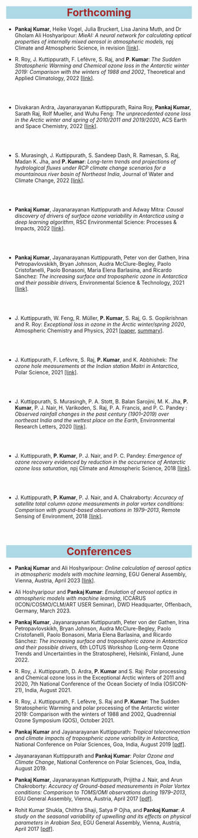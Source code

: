 <!--
.. title: publications
.. slug: paper
.. date: 2020-05-04 20:18:18 UTC
.. tags:
.. category:
.. link:
.. description:
.. type: text
.. hidetitle: True
-->

<style type="text/css">
  p a{
  text-decoration: underline;
}
</style>


<!--For Altmetric badges-->
<script type='text/javascript' src='https://d1bxh8uas1mnw7.cloudfront.net/assets/embed.js'></script>
	
<!--For Dimensions badges-->
<script async src="https://badge.dimensions.ai/badge.js" charset="utf-8"></script>

<!--

<h1 style="background-color: #ADD8E6; color:#A52A2A" align='center'>In Preparation / to be submitted</h1>

<div class="card-deck">
  <div class="card">
    <div class="card-body">
      <p class="card-text" align='left'>

<ul>

<li>
<p><strong>P. Kumar</strong>: <em>HyTraj: A python toolkit for trajectory analysis and receptor modeling,</em> in preparation.</p>
</li>

<li>
<p><strong>P. Kumar </strong> et al.: <em>Mining trajectories using deep representational learning,</em> in preparation.</p>
</li>
</ul>

 </p> 
    </div>
  </div>
</div>

<br/>
-->

<h1 style="background-color: #ADD8E6; color:#A52A2A" align='center'>Forthcoming</h1>

<div class="card-deck">
  <div class="card">
    <div class="card-body">
      <p class="card-text" align='left'>

<ul>

<li>
<p><strong>Pankaj Kumar</strong>, Heike Vogel, Julia Bruckert, Lisa Janina Muth, and Dr Gholam Ali Hoshyaripour: <em>MieAI: A neural network for calculating optical properties of internally mixed aerosol in atmospheric models, </em> npj Climate and Atmospheric Science, in revision [<a href="https://arxiv.org/abs/2312.06497">link</a>]. </p>
<!--
<div class="container">
<div class="row">

<div class='col-lg-4 col-md-11.1 col-sm-11.1 col-11.1 ml-auto'>
  <div data-badge-type='medium-donut' class='altmetric-embed' data-doi='10.48550/arXiv:2312.06497v1 ' data-badge-popover="right"></div>
  <p></p>
</div>


<div class='col-lg-4 col-md-11.1 col-sm-11.1 col-11.1 ml-auto'>
<div class="__dimensions_badge_embed__" data-doi="10.48550/arXiv:2312.06497v1 " data-legend="hover-right"></div>
</div>
</div>
</div>

<BR> <BR>
-->
</li>

<li>
<p>Rohit Shukla, Leon Boegman, <strong>Pankaj Kumar</strong>, and Mayank Mishra: <em>Identifying climate factors driving harmful algal blooms in a large shallow lake using Causal Machine Learning, </em> Environmental Science and Technology Letters, submitted.</p>
</li>

</ul>

       </p>
    
      </div>
   </div>
</div>

<br/>

<h1 style="background-color: #ADD8E6; color:#A52A2A" align='center'>Published / Accepted</h1>

<div class="card-deck">
  <div class="card">
    <div class="card-body">
      <p class="card-text" align='left'>

<ul>

<li>
<p>Raina Roy, <strong>Pankaj Kumar</strong>, Jayanarayanan Kuttippurath, and Franck Lefevre: <em>Chemical ozone loss and chlorine activation in the Antarctic winters 2013–2020, </em> Atmospheric Chemistry and Physics, 2024 [<a href="https://egusphere.copernicus.org/preprints/2023/egusphere-2023-1189/">link</a>].</p>

<div class="container">
<div class="row">

<div class='col-lg-4 col-md-11.1 col-sm-11.1 col-11.1 ml-auto'>
  <div data-badge-type='medium-donut' class='altmetric-embed' data-doi='10.5194/egusphere-2023-1189' data-badge-popover="right"></div>
  <p></p>
</div>


<div class='col-lg-4 col-md-11.1 col-sm-11.1 col-11.1 ml-auto'>
<div class="__dimensions_badge_embed__" data-doi="10.5194/egusphere-2023-1189" data-legend="hover-right"></div>
</div>
</div>
</div>

<BR> <BR>
</li>

<li>
<p>Jayanarayanan Kuttippurath, Vikas Kumar Patel, Raina Roy, and <strong>Pankaj Kumar</strong>: <em>Sources, variability, long-term trends and radiative forcing of the aerosols in the Arctic: Implications for Arctic amplification, </em> Environmental Science and Pollution Research, 2023 [<a href="https://doi.org/10.1007/s11356-023-31245-6">link</a>].</p>

<div class="container">
<div class="row">

<div class='col-lg-4 col-md-11.1 col-sm-11.1 col-11.1 ml-auto'>
  <div data-badge-type='medium-donut' class='altmetric-embed' data-doi='10.1007/s11356-023-31245-6' data-badge-popover="right"></div>
  <p></p>
</div>


<div class='col-lg-4 col-md-11.1 col-sm-11.1 col-11.1 ml-auto'>
<div class="__dimensions_badge_embed__" data-doi="10.1007/s11356-023-31245-6" data-legend="hover-right"></div>
</div>
</div>
</div>

<BR> <BR>

</li>

<li>    
<p>Rahul Kumar, Jayanarayanan Kuttippurath, G. S. Gopikrishnan, <strong> Pankaj Kumar</strong> & Hamza Varikoden: <em>Enhanced surface temperature over India in 1980-2020: Casual links of the drivers, trends and future projections, </em> npj Climate and Atmospheric Science, 2023 [<a href="https://doi.org/10.1038/s41612-023-00494-0">link</a>].</p>

<div class="container">
<div class="row">

<div class='col-lg-4 col-md-11.1 col-sm-11.1 col-11.1 ml-auto'>
  <div data-badge-type='medium-donut' class='altmetric-embed' data-doi='10.1038/s41612-023-00494-0' data-badge-popover="right"></div>
  <p></p>
</div>


<div class='col-lg-4 col-md-11.1 col-sm-11.1 col-11.1 ml-auto'>
<div class="__dimensions_badge_embed__" data-doi="10.1038/s41612-023-00494-0" data-legend="hover-right"></div>
</div>
</div>
</div>

<BR> <BR>
</li>

<li>
<p>R. Kashyap, J. Kuttippurath and <strong>P. Kumar</strong>: <em>Browning of vegetation in efficient carbon sink regions of India during the past two decades is driven by climate change and anthropogenic intrusions, </em> Journal of Environmental Management, 2023 [<a href="https://doi.org/10.1016/j.jenvman.2023.117655">link</a>].</p>

<div class="container">
<div class="row">

<div class='col-lg-4 col-md-11.1 col-sm-11.1 col-11.1 ml-auto'>
  <div data-badge-type='medium-donut' class='altmetric-embed' data-doi='10.1016/j.jenvman.2023.117655' data-badge-popover="right"></div>
  <p></p>
</div>


<div class='col-lg-4 col-md-11.1 col-sm-11.1 col-11.1 ml-auto'>
<div class="__dimensions_badge_embed__" data-doi="10.1016/j.jenvman.2023.117655" data-legend="hover-right"></div>
</div>
</div>
</div>

<BR> <BR>
</li>


<!--
<li>
<p><a href="https://agdhruv.github.io/">Dhruv Aggrawal</a>, <a href="https://www.microsoft.com/en-us/research/people/sriyengar/">Srinivasan Iyengar</a> and <strong>Pankaj Kumar</strong>: <em>PollutionMapper: Identifying Global Air Pollution Sources, </em> ACM Journal on Computing and Sustainable Societies, 2023.</p>
</li>
-->

<li>
<p>R. Roy, J. Kuttippurath, F. Lefèvre, S. Raj, and <strong>P. Kumar</strong>: <em>The Sudden Stratospheric Warming and Chemical ozone loss in the Antarctic winter 2019: Comparison with the winters of 1988 and 2002</em>, Theoretical and Applied Climatology, 2022 [<a href="https://doi.org/10.1007/s00704-022-04031-6">link</a>].</p>

<div class="container">
<div class="row">

<div class='col-lg-4 col-md-11.1 col-sm-11.1 col-11.1 ml-auto'>
  <div data-badge-type='medium-donut' class='altmetric-embed' data-doi='10.1007/s00704-022-04031-6' data-badge-popover="right"></div>
  <p></p>
</div>


<div class='col-lg-4 col-md-11.1 col-sm-11.1 col-11.1 ml-auto'>
<div class="__dimensions_badge_embed__" data-doi="10.1007/s00704-022-04031-6" data-legend="hover-right"></div>
</div>
</div>
</div>

<BR> <BR>
</li>

<li>
<p>Divakaran Ardra, Jayanarayanan Kuttippurath, Raina Roy, <strong>Pankaj Kumar</strong>, Sarath Raj, Rolf Mueller, and Wuhu Feng: <em>The unprecedented ozone loss in the Arctic winter and spring of 2010/2011 and 2019/2020</em>, ACS Earth and Space Chemistry, 2022 [<a href="https://doi.org/10.1021/acsearthspacechem.1c00333">link</a>].</p>

<div class="container">
<div class="row">

<div class='col-lg-4 col-md-11.1 col-sm-11.1 col-11.1 ml-auto'>
  <div data-badge-type='medium-donut' class='altmetric-embed' data-doi='10.1021/acsearthspacechem.1c00333' data-badge-popover="right"></div>
  <p></p>
</div>


<div class='col-lg-4 col-md-11.1 col-sm-11.1 col-11.1 ml-auto'>
<div class="__dimensions_badge_embed__" data-doi="10.1021/acsearthspacechem.1c00333" data-legend="hover-right"></div>
</div>
</div>
</div>

<BR> <BR>


</li>

<li>
<p>S. Murasingh, J. Kuttippurath, S. Sandeep Dash, R. Ramesan, S. Raj, Madan K. Jha, and <strong>P. Kumar</strong>: <em>Long-term trends and projections of hydrological fluxes under RCP climate change scenarios for a mountainous river basin of Northeast India</em>, Journal of Water and Climate Change, 2022 <a href="https://doi.org/10.2166/wcc.2022.424">[link]</a>.</p>

<div class="container">
<div class="row">

<div class='col-lg-4 col-md-11.1 col-sm-11.1 col-11.1 ml-auto'>
  <div data-badge-type='medium-donut' class='altmetric-embed' data-doi='10.2166/wcc.2022.424' data-badge-popover="right"></div>
  <p></p>
</div>


<div class='col-lg-4 col-md-11.1 col-sm-11.1 col-11.1 ml-auto'>
  <div class="__dimensions_badge_embed__" data-doi="10.2166/wcc.2022.424" data-legend="hover-right"></div>
</div>
</div>
</div>

<BR> <BR>
</li>



<li>

<p><strong>Pankaj Kumar</strong>, Jayanarayanan Kuttippurath and Adway Mitra: <em>Causal discovery of drivers of surface ozone variability in Antarctica using a deep learning algorithm</em>, RSC Environmental Science: Processes & Impacts, 2022 [<a href="https://doi.org/10.1039/D1EM00383F">link</a>].</p>

<div class="container">
<div class="row">

<div class='col-lg-4 col-md-11.1 col-sm-11.1 col-11.1 ml-auto'>
  <div data-badge-type='medium-donut' class='altmetric-embed' data-doi='10.1039/D1EM00383F' data-badge-popover="right"></div>
  <p></p>
</div>


<div class='col-lg-4 col-md-11.1 col-sm-11.1 col-11.1 ml-auto'>
<div class="__dimensions_badge_embed__" data-doi="10.1039/D1EM00383F" data-legend="hover-right"></div>
</div>
</div>
</div>

<BR> <BR>


</li>

<li>
<p><strong>Pankaj Kumar</strong>, Jayanarayanan Kuttippurath, Peter von der Gathen, Irina Petropavlovskikh, Bryan Johnson, Audra McClure-Begley, Paolo Cristofanelli, Paolo Bonasoni, Maria Elena Barlasina, and Ricardo Sánchez: <em>The increasing surface and tropospheric ozone in Antarctica and their possible drivers,</em> Environmental Science &amp; Technology, 2021 <a href="https://doi.org/10.1021/acs.est.0c08491">[link]</a>.</p>

<div class="container">
<div class="row">

<div class='col-lg-4 col-md-11.1 col-sm-11.1 col-11.1 ml-auto'>
<div data-badge-type='medium-donut' class='altmetric-embed' data-doi='10.1021/acs.est.0c08491' data-badge-popover="right"></div>
<p></p>
</div>


<div class='col-lg-4 col-md-11.1 col-sm-11.1 col-11.1 ml-auto'>

 <div class="__dimensions_badge_embed__" data-doi="10.1021/acs.est.0c08491" data-legend="hover-right"></div>

</div>

</div>
</div>

<BR> <BR>

</li>

<li>
<p>J. Kuttippurath, W. Feng, R. Müller, <strong>P. Kumar</strong>, S. Raj, G. S. Gopikrishnan and R. Roy: <em>Exceptional loss in ozone in the Arctic winter/spring 2020</em>, Atmospheric Chemistry and Physics, 2021 [<a href="https://acp.copernicus.org/articles/21/14019/2021/">paper</a>, <a href="/images/posters/ACP_01.png"> summary</a>].</p>

<div class="container">
<div class="row">

<div class='col-lg-4 col-md-11.1 col-sm-11.1 col-11.1 ml-auto'>
  <div data-badge-type='medium-donut' class='altmetric-embed' data-doi='10.5194/acp-21-14019-2021' data-badge-popover="right"></div>
  <p></p>
</div>


<div class='col-lg-4 col-md-11.1 col-sm-11.1 col-11.1 ml-auto'>

<div class="__dimensions_badge_embed__" data-doi="10.5194/acp-21-14019-2021" data-legend="hover-right"></div>

</div>
</div>
</div>

<BR> <BR>

</li>


<li><p>J. Kuttippurath, F. Lefèvre, S. Raj, <strong>P. Kumar</strong>, and K. Abbhishek: <em>The ozone hole measurements at the Indian station Maitri in Antarctica</em>, Polar Science, 2021 <a href="https://www.sciencedirect.com/science/article/abs/pii/S1873965221000785?via%3Dihub">[link]</a>.</p>


<div class="container">
<div class="row">

<div class='col-lg-4 col-md-11.1 col-sm-11.1 col-11.1 ml-auto'>
  <div data-badge-type='medium-donut' class='altmetric-embed' data-doi='10.1016/j.polar.2021.100701' data-badge-popover="right"></div>
  <p></p>
</div>


<div class='col-lg-4 col-md-11.1 col-sm-11.1 col-11.1 ml-auto'>
 <div class="__dimensions_badge_embed__" data-doi="10.1016/j.polar.2021.100701" data-legend="hover-right"></div>
</div>
</div>
</div>

<BR> <BR>

</li>

<li>
<p>J. Kuttippurath, S. Murasingh, P. A. Stott, B. Balan Sarojini, M. K. Jha, <strong>P. Kumar</strong>, P. J. Nair, H. Varikoden, S. Raj, P. A. Francis, and P. C. Pandey : <em>Observed rainfall changes in the past century (1901–2019) over northeast India and the wettest place on the Earth</em>, Environmental Research Letters, 2020 <a href="https://iopscience.iop.org/article/10.1088/1748-9326/abcf78?fbclid=IwAR066jF_yX5CrEPCfxP_42rZVC6mb5co9xOU90rKc3vPcwbtK0Fj-lNSnmY">[link]</a>.</p>

<div class="container">
<div class="row">

<div class='col-lg-4 col-md-11.1 col-sm-11.1 col-11.1 ml-auto'>
  <div data-badge-type='medium-donut' class='altmetric-embed' data-doi='10.1088/1748-9326/abcf78' data-badge-popover="right"></div>
  <p></p>
</div>


<div class='col-lg-4 col-md-11.1 col-sm-11.1 col-11.1 ml-auto'>
 <div class="__dimensions_badge_embed__" data-doi="10.1088/1748-9326/abcf78" data-legend="hover-right"></div>
</div>
</div>
</div>

<BR> <BR>

</li>

<li>
<p>J. Kuttippurath, <strong>P. Kumar</strong>, P. J. Nair,  and P. C. Pandey: <em>Emergence of ozone recovery evidenced by reduction in the occurrence of Antarctic ozone loss saturation</em>, npj Climate and Atmospheric Science, 2018 <a href="https://www.nature.com/articles/s41612-018-0052-6">[link]</a>.</p>

<div class="container">
<div class="row">

<div class='col-lg-4 col-md-11.1 col-sm-11.1 col-11.1 ml-auto'>
  <div data-badge-type='medium-donut' class='altmetric-embed' data-doi='10.1038/s41612-018-0052-6' data-badge-popover="right"></div>
  <p></p>
</div>


<div class='col-lg-4 col-md-11.1 col-sm-11.1 col-11.1 ml-auto'>
  <div class="__dimensions_badge_embed__" data-doi="10.1038/s41612-018-0052-6" data-legend="hover-right"></div>
</div>
</div>
</div>

<BR> <BR>

</li>
<li>
<p>J. Kuttippurath, <strong>P. Kumar</strong>, P. J. Nair, and A. Chakraborty: <em>Accuracy of satellite total column ozone measurements in polar vortex conditions: Comparison with ground-based observations in 1979–2013</em>, Remote Sensing of Environment, 2018 <a href="https://www.sciencedirect.com/science/article/abs/pii/S0034425718300671">[link]</a>. </p>

<div class="container">
<div class="row">

<div class='col-lg-4 col-md-11.1 col-sm-11.1 col-11.1 ml-auto'>
  <div data-badge-type='medium-donut' class='altmetric-embed' data-doi='10.1016/j.rse.2018.02.054' data-badge-popover="right"></div>
  <p></p>
</div>


<div class='col-lg-4 col-md-11.1 col-sm-11.1 col-11.1 ml-auto'>
  <div class="__dimensions_badge_embed__" data-doi="10.1016/j.rse.2018.02.054" data-legend="hover-right"></div>
</div>
</div>
</div>

</li>
</ul>
 </p> 
    </div>
  </div>
</div>

<br/>

<h1 style="background-color: #ADD8E6; color:#A52A2A" align='center'>Conferences</h1>

<div class="card-deck">
  <div class="card">
    <div class="card-body">
      <p class="card-text">
      
<ul>

<li><p><strong>Pankaj Kumar</strong> and Ali Hoshyaripour: <em>Online calculation of aerosol optics in atmospheric models with machine learning</em>, EGU General Assembly, Vienna, Austria, April 2023 <a href="https://meetingorganizer.copernicus.org/EGU23/EGU23-13559.html">[link]</a>.</p></li>

<li><p>Ali Hoshyaripour and <strong>Pankaj Kumar</strong>: <em>Emulation of aerosol optics in atmospheric models with machine learning</em>, ICCARUS (ICON/COSMO/CLM/ART USER Seminar), DWD Headquarter, Offenbach, Germany, March 2023.</p></li>

<li><p><strong>Pankaj Kumar</strong>, Jayanarayanan Kuttippurath, Peter von der Gathen, Irina Petropavlovskikh, Bryan Johnson, Audra McClure-Begley, Paolo Cristofanelli, Paolo Bonasoni, Maria Elena Barlasina, and Ricardo Sánchez: <em>The increasing surface and tropospheric ozone in Antarctica and their possible drivers</em>, 6th LOTUS Workshop (Long-term Ozone Trends and Uncertainties in the Stratosphere), Helsinki, Finland, June 2022.</p></li>


<li><p>R. Roy, J. Kuttippurath, D. Ardra, <strong>P. Kumar</strong> and S. Raj: Polar processing and Chemical ozone loss in the Exceptional Arctic winters of 2011 and 2020, 7th National Conference of the Ocean Society of India (OSICON-21), India, August 2021.</p></li>


<li><p>R. Roy, J. Kuttippurath, F. Lefèvre, S. Raj and <strong>P. Kumar</strong>: The Sudden Stratospheric Warming and polar processing of the Antarctic winter 2019: Comparison with the winters of 1988 and 2002, Quadrennial Ozone Symposium (QOS), October 2021.</p></li>


<li><p><strong>Pankaj Kumar</strong> and Jayanarayanan Kuttippurath: <em>Tropical teleconnection and climate impacts of tropospheric ozone variability in Antarctica</em>, National Conference on Polar Sciences, Goa, India, August 2019 <a href="/ncps2019.pdf">[pdf]</a>.</p></li>


<li><p>Jayanarayanan Kuttippurath and <strong>Pankaj Kumar</strong>: <em>Polar Ozone and Climate Change</em>, National Conference on Polar Sciences, Goa, India, August 2019.</p></li>


<li><p><strong>Pankaj Kumar</strong>, Jayanarayanan Kuttippurath, Prijitha J. Nair, and Arun Chakroborty: <em>Accuracy of Ground-based measurements in Polar Vortex conditions: Comparison to TOMS/OMI observations during 1979–2013</em>, EGU General Assembly, Vienna, Austria, April 2017 <a href="https://meetingorganizer.copernicus.org/EGU2017/EGU2017-10311-1.pdf">[pdf]</a>.</p></li>


<li><p>Rohit Kumar Shukla, Chithra Shaji, Satya P Ojha, and <strong>Pankaj Kumar</strong>: <em>A study on the seasonal variability of upwelling and its effects on physical parameters in Arabian Sea</em>, EGU General Assembly, Vienna, Austria, April 2017 <a href="https://meetingorganizer.copernicus.org/EGU2017/EGU2017-19355-4.pdf">[pdf]</a>.</p></li>
</ul>

 </p> 
    </div>
  </div>
</div>
